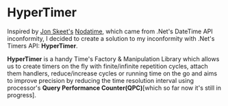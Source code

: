 # HyperTimer #

Inspired by [Jon Skeet's](http://stackoverflow.com/users/22656/jon-skeet) [Nodatime](http://nodatime.org/), which came from .Net's DateTime API inconformity, I decided to create a solution to my inconformity with .Net's Timers API: **HyperTimer**.

**HyperTimer** is a handy Time's Factory & Manipulation Library which allows us to create timers on the fly with finite/infinite repetition cycles, attach them handlers, reduce/increase cycles or running time on the go and aims to improve precision by reducing the time resolution interval using processor's  **Query Performance Counter(QPC)**[which so far now it's still in progress].